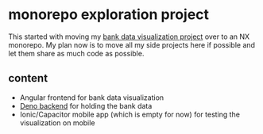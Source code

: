 # monorepo exploration project

This started with moving my [bank data visualization project](https://github.com/superFelix5000/visualizeData) over to an NX monorepo. My plan now is to move all my side projects here if possible and let them share as much code as possible.

## content
- Angular frontend for bank data visualization
- [Deno backend](https://github.com/superFelix5000/bankDataServer) for holding the bank data 
- Ionic/Capacitor mobile app (which is empty for now) for testing the visualization on mobile
